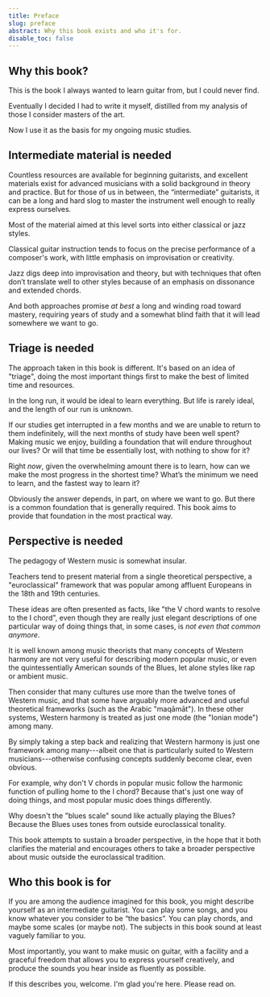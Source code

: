 ```yaml
---
title: Preface
slug: preface
abstract: Why this book exists and who it's for.
disable_toc: false
---
```


## Why this book?

This is the book I always wanted to learn guitar from, but I could never find. 

Eventually I decided I had to write it myself, distilled from my analysis of those I consider masters of the art. 

Now I use it as the basis for my ongoing music studies.

## Intermediate material is needed

Countless resources are available for beginning guitarists, 
and excellent materials exist for advanced musicians with a solid background in theory and practice.
But for those of us in between, 
the “intermediate” guitarists, 
it can be a long and hard slog to master the instrument well enough to really express ourselves. 

Most of the material aimed at this level sorts into either classical or jazz styles. 

Classical guitar instruction tends to focus on the precise performance of a composer's work, 
with little emphasis on improvisation or creativity. 

Jazz digs deep into improvisation and theory, 
but with techniques that often don’t translate well to other styles because of an emphasis on dissonance and extended chords. 

And both approaches promise *at best* a long and winding road toward mastery, 
requiring years of study and a somewhat blind faith that it will lead somewhere we want to go. 

## Triage is needed

The approach taken in this book is different.
It's based on an idea of "triage",
doing the most important things first to make the best of limited time and resources.

In the long run, 
it would be ideal to learn everything.
But life is rarely ideal,
and the length of our run is unknown.

If our studies get interrupted in a few months and we are unable to return to them indefinitely,
will the next months of study have been well spent?
Making music we enjoy,
building a foundation that will endure throughout our lives?
Or will that time be essentially lost, 
with nothing to show for it?

Right *now*, 
given the overwhelming amount there is to learn, 
how can we make the most progress in the shortest time? 
What’s the minimum we need to learn,
and the fastest way to learn it?

Obviously the answer depends,
in part,
on where we want to go.
But there is a common foundation that is generally required.
This book aims to provide that foundation in the most practical way. 

## Perspective is needed

The pedagogy of Western music is somewhat insular.

Teachers tend to present material from a single theoretical perspective,
a "euroclassical" framework that was popular among affluent Europeans in the 18th and 19th centuries.

These ideas are often presented as facts,
like "the V chord wants to resolve to the I chord",
even though they are really just elegant descriptions of one particular way of doing things that,
in some cases,
is *not even that common anymore*.

It is well known among music theorists that many concepts of Western harmony are not very useful for describing modern popular music,
or even the quintessentially American sounds of the Blues,
let alone styles like rap or ambient music.

Then consider that many cultures use more than the twelve tones of Western music,
and that some have arguably more advanced and useful theoretical frameworks
(such as the Arabic "maqāmāt").
In these other systems,
Western harmony is treated as just one mode (the "Ionian mode") among many.

By simply taking a step back and realizing that Western harmony is just one framework among many---albeit 
one that is particularly suited to Western musicians---otherwise 
confusing concepts suddenly become clear,
even obvious.

For example,
why don't V chords in popular music follow the harmonic function of pulling home to the I chord?
Because that's just one way of doing things,
and most popular music does things differently.

Why doesn't the "blues scale" sound like actually playing the Blues?
Because the Blues uses tones from outside euroclassical tonality.

This book attempts to sustain a broader perspective,
in the hope that it both clarifies the material
and encourages others to take a broader perspective about music outside the euroclassical tradition.

## Who this book is for

If you are among the audience imagined for this book, 
you might describe yourself as an intermediate guitarist. 
You can play some songs, and you know whatever you consider to be “the basics”. 
You can play chords, and maybe some scales (or maybe not). 
The subjects in this book sound at least vaguely familiar to you.

Most importantly, you want to make music on guitar, 
with a facility and a graceful freedom that allows you to express yourself creatively,
and produce the sounds you hear inside as fluently as possible. 

If this describes you, welcome.
I'm glad you're here.
Please read on.
